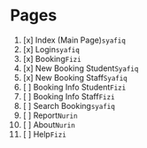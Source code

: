 # Pages
1. [x] Index (Main Page)`syafiq`
2. [x] Login`syafiq`
3. [x] Booking`Fizi`
4. [x] New Booking Student`Syafiq`
5. [x] New Booking Staff`Syafiq`
6. [ ] Booking Info Student`Fizi`
7. [ ] Booking Info Staff`Fizi`
8. [ ] Search Booking`syafiq`
9. [ ] Report`Nurin`
10. [ ] About`Nurin`
11. [ ] Help`Fizi`